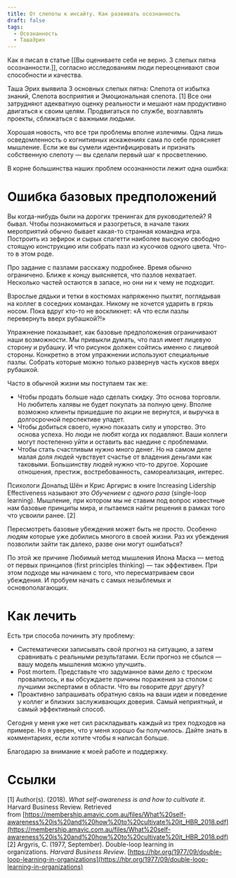 ```yaml
---
title: От слепоты к инсайту. Как развивать осознанность
draft: false
tags:
  - Осознанность
  - ТашаЭрих
---
```

Как я писал в статье [[Вы оцениваете себя не верно. 3 слепых пятна осознанности.]], согласно исследованиям люди переоценивают свои способности и качества.

Таша Эрих выявила 3 основных слепых пятна: Слепота от избытка знаний, Слепота восприятия и Эмоциональная слепота. [1] Все они затрудняют адекватную оценку реальности и мешают нам продуктивно двигаться к своим целям. Продвигаться по службе, возглавлять проекты, сближаться с важными людьми.

Хорошая новость, что все три проблемы вполне излечимы. Одна лишь осведомленность о когнитивных искажениях сама по себе проясняет мышление. Если же вы сумели идентифицировать и признать собственную слепоту — вы сделали первый шаг к просветлению.

В корне большинства наших проблем осознанности лежит одна ошибка:
# Ошибка базовых предположений

Вы когда-нибудь были на дорогих тренингах для руководителей? Я бывал. Чтобы познакомиться и разогреться, в начале таких мероприятий обычно бывает какая-то странная командна игра. Построить из зефирок и сырых спагетти наиболее высокую свободно стоящую конструкцию или собрать пазл из кусочков одного цвета. Что-то в этом роде.

Про задание с пазлами расскажу подробнее. Время обычно ограничено. Ближе к концу выясняется, что пазлов нехватает. Несколько частей остаются в запасе, но они ни к чему не подходит.

Взрослые дядьки и тетки в костюмах напряженно пыхтят, поглядывая на коллег в соседних командах. Никому не хочется ударить в грязь носом. Пока вдруг кто-то не воскликнет: «А что если пазлы перевернуть вверх рубашкой?!»

Упражнение показывает, как базовые предположения ограничивают наши возможности. Мы привыкли думать, что пазл имеет лицевую сторону и рубашку. И что рисунок должен сойтись именно с лицевой стороны. Конкретно в этом упражнении используют специальные пазлы. Собрать которые можно только развернув часть кусков вверх рубашкой.

Часто в обычной жизни мы поступаем так же:

- Чтобы продать больше надо сделать скидку. Это основа торговли. Но любитель халявы не будет покупать за полную цену. Вполне возможно клиенты пришедшие по акции не вернутся, и выручка в долгосрочной перспективе упадет.
- Чтобы добиться своего, нужно показать силу и упорство. Это основа успеха. Но люди не любят когда их подавляют. Ваши коллеги могут постепенно уйти и оставить вас наедине с проблемами.
- Чтобы стать счастливым нужно много денег. Но на самом деле малая доля людей чувствует счастье от владения деньгами как таковыми. Большинству людей нужно что-то другое. Хорошие отношения, престиж, востребованность, самореализация, интерес.

Психологи Дональд Шён и Крис Аргирис в книге Increasing Lidership Effectiveness называют это *Обучением с одного раза* (single-loop learning). Мышление, при котором мы не ставим под вопрос известные нам базовые принципы мира, и пытаемся найти решения в рамках того что усвоили ранее. [2]

Пересмотреть базовые убеждения может быть не просто. Особенно людям которые уже добились многого в своей жизни. Раз их убеждения позволили зайти так далеко, разве они могут ошибаться?

По этой же причине Любимый метод мышления Илона Маска — метод от первых принципов (first principles thinking) — так эффективен. При этом подходе мы начинаем с того, что пересматриваем свои убеждения. И пробуем начать с самых незыблемых и основополагающих.

# Как лечить

Есть три способа починить эту проблему:

- Систематически записывать свой прогноз на ситуацию, а затем сравнивать с реальными результатами. Если прогноз не сбылся — вашу модель мышления можно улучшить.
- Post mortem. Представьте что задуманное вами дело с треском провалилось, и вы обсуждаете причины поражения за столом с лучшими экспертами в области. Что вы говорите друг другу?
- Проактивно запрашивать обратную связь на ваши идеи и поведение у коллег и близких заслуживающих доверия. Самый неприятный, и самый эффективный способ.

Сегодня у меня уже нет сил раскладывать каждый из трех подходов на примере. Но я уверен, что у меня хорошо бы получилось. Дайте знать в комментариях, если хотите чтобы я написал больше.

Благодарю за внимание к моей работе и поддержку.

# Ссылки

[1] Author(s). (2018). _What self-awareness is and how to cultivate it_. Harvard Business Review. Retrieved from [https://membership.amavic.com.au/files/What%20self-awareness%20is%20and%20how%20to%20cultivate%20it_HBR_2018.pdf](https://membership.amavic.com.au/files/What%20self-awareness%20is%20and%20how%20to%20cultivate%20it_HBR_2018.pdf)
[2] Argyris, C. (1977, September). Double-loop learning in organizations. _Harvard Business Review_. [https://hbr.org/1977/09/double-loop-learning-in-organizations](https://hbr.org/1977/09/double-loop-learning-in-organizations)